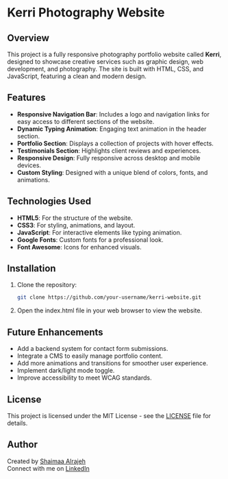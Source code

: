 # Kerri Photography Website

## Overview
This project is a fully responsive photography portfolio website called **Kerri**, designed to showcase creative services such as graphic design, web development, and photography. The site is built with HTML, CSS, and JavaScript, featuring a clean and modern design.

## Features
- **Responsive Navigation Bar**: Includes a logo and navigation links for easy access to different sections of the website.
- **Dynamic Typing Animation**: Engaging text animation in the header section.
- **Portfolio Section**: Displays a collection of projects with hover effects.
- **Testimonials Section**: Highlights client reviews and experiences.
- **Responsive Design**: Fully responsive across desktop and mobile devices.
- **Custom Styling**: Designed with a unique blend of colors, fonts, and animations.


## Technologies Used
- **HTML5**: For the structure of the website.
- **CSS3**: For styling, animations, and layout.
- **JavaScript**: For interactive elements like typing animation.
- **Google Fonts**: Custom fonts for a professional look.
- **Font Awesome**: Icons for enhanced visuals.

## Installation
1. Clone the repository:
   ```bash
   git clone https://github.com/your-username/kerri-website.git
2. Open the index.html file in your web browser to view the website.

## Future Enhancements
- Add a backend system for contact form submissions.
- Integrate a CMS to easily manage portfolio content.
- Add more animations and transitions for smoother user experience.
- Implement dark/light mode toggle.
- Improve accessibility to meet WCAG standards.

## License
This project is licensed under the MIT License - see the [LICENSE](LICENSE) file for details.

## Author
Created by [Shaimaa Alrajeh](https://github.com/shaimaa-alrajeh)  
Connect with me on [LinkedIn](www.linkedin.com/in/shaimaa-alrajeh-762a05213)

